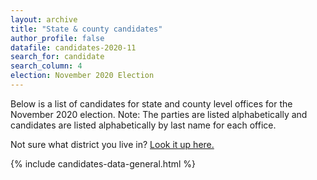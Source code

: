 ```yaml
---
layout: archive
title: "State & county candidates"
author_profile: false
datafile: candidates-2020-11
search_for: candidate
search_column: 4
election: November 2020 Election
---
```

Below is a list of candidates for state and county level offices for the November 2020 election.   Note: The parties are listed alphabetically and candidates are listed alphabetically by last name for each office.

Not sure what district you live in?  [Look it up here.](https://www1.maine.gov/portal/government/edemocracy/voter_lookup.php)

{% include candidates-data-general.html %}
